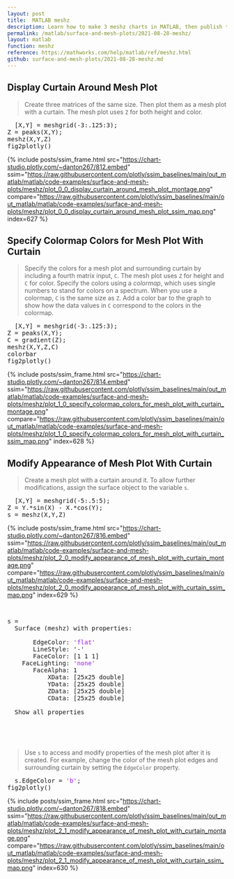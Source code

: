 ```yaml
---
layout: post
title:  MATLAB meshz
description: Learn how to make 3 meshz charts in MATLAB, then publish them to the Web with Plotly.
permalink: /matlab/surface-and-mesh-plots/2021-08-28-meshz/
layout: matlab
function: meshz
reference: https://mathworks.com/help/matlab/ref/meshz.html
github: surface-and-mesh-plots/2021-08-28-meshz.md
---
```


## Display Curtain Around Mesh Plot

> Create three matrices of the same size. Then plot them as a mesh plot with a curtain. The mesh plot uses `Z` for both height and color.

<pre class="mcode">
  [X,Y] = meshgrid(-3:.125:3);
Z = peaks(X,Y);
meshz(X,Y,Z)
fig2plotly()
</pre>

{% include posts/ssim_frame.html 
  src="https://chart-studio.plotly.com/~danton267/812.embed" 
  ssim="https://raw.githubusercontent.com/plotly/ssim_baselines/main/out_matlab/matlab/code-examples/surface-and-mesh-plots/meshz/plot_0_0_display_curtain_around_mesh_plot_montage.png" 
  compare="https://raw.githubusercontent.com/plotly/ssim_baselines/main/out_matlab/matlab/code-examples/surface-and-mesh-plots/meshz/plot_0_0_display_curtain_around_mesh_plot_ssim_map.png" 
  index=627
%}



<!--------------------- EXAMPLE BREAK ------------------------->

## Specify Colormap Colors for Mesh Plot With Curtain

> Specify the colors for a mesh plot and surrounding curtain by including a fourth matrix input, `C`. The mesh plot uses `Z` for height and `C` for color. Specify the colors using a *colormap*, which uses single numbers to stand for colors on a spectrum. When you use a colormap, `C` is the same size as `Z`. Add a color bar to the graph to show how the data values in `C` correspond to the colors in the colormap.

<pre class="mcode">
  [X,Y] = meshgrid(-3:.125:3);
Z = peaks(X,Y);
C = gradient(Z);
meshz(X,Y,Z,C)
colorbar
fig2plotly()
</pre>

{% include posts/ssim_frame.html 
  src="https://chart-studio.plotly.com/~danton267/814.embed" 
  ssim="https://raw.githubusercontent.com/plotly/ssim_baselines/main/out_matlab/matlab/code-examples/surface-and-mesh-plots/meshz/plot_1_0_specify_colormap_colors_for_mesh_plot_with_curtain_montage.png" 
  compare="https://raw.githubusercontent.com/plotly/ssim_baselines/main/out_matlab/matlab/code-examples/surface-and-mesh-plots/meshz/plot_1_0_specify_colormap_colors_for_mesh_plot_with_curtain_ssim_map.png" 
  index=628
%}



<!--------------------- EXAMPLE BREAK ------------------------->

## Modify Appearance of Mesh Plot With Curtain

> Create a mesh plot with a curtain around it. To allow further modifications, assign the surface object to the variable `s`.

<pre>
  [X,Y] = meshgrid(-5:.5:5);
Z = Y.*sin(X) - X.*cos(Y);
s = meshz(X,Y,Z)
</pre>

{% include posts/ssim_frame.html 
  src="https://chart-studio.plotly.com/~danton267/816.embed" 
  ssim="https://raw.githubusercontent.com/plotly/ssim_baselines/main/out_matlab/matlab/code-examples/surface-and-mesh-plots/meshz/plot_2_0_modify_appearance_of_mesh_plot_with_curtain_montage.png" 
  compare="https://raw.githubusercontent.com/plotly/ssim_baselines/main/out_matlab/matlab/code-examples/surface-and-mesh-plots/meshz/plot_2_0_modify_appearance_of_mesh_plot_with_curtain_ssim_map.png" 
  index=629
%}

<pre>
  <div class="codeoutput"><pre>s = 
  Surface (meshz) with properties:

       EdgeColor: <span style='color:#A020F0'>'flat'</span>
       LineStyle: '-'
       FaceColor: [1 1 1]
    FaceLighting: <span style='color:#A020F0'>'none'</span>
       FaceAlpha: 1
           XData: [25x25 double]
           YData: [25x25 double]
           ZData: [25x25 double]
           CData: [25x25 double]

  Show all properties

</pre></div>
</pre>

> Use `s` to access and modify properties of the mesh plot after it is created. For example, change the color of the mesh plot edges and surrounding curtain by setting the `EdgeColor` property.

<pre class="mcode">
  s.EdgeColor = <span style='color:#A020F0'>'b'</span>;
fig2plotly()
</pre>

{% include posts/ssim_frame.html 
  src="https://chart-studio.plotly.com/~danton267/818.embed" 
  ssim="https://raw.githubusercontent.com/plotly/ssim_baselines/main/out_matlab/matlab/code-examples/surface-and-mesh-plots/meshz/plot_2_1_modify_appearance_of_mesh_plot_with_curtain_montage.png" 
  compare="https://raw.githubusercontent.com/plotly/ssim_baselines/main/out_matlab/matlab/code-examples/surface-and-mesh-plots/meshz/plot_2_1_modify_appearance_of_mesh_plot_with_curtain_ssim_map.png" 
  index=630
%}



<!--------------------- EXAMPLE BREAK ------------------------->

